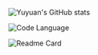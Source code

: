 ![Yuyuan's GitHub stats](https://github-readme-stats.vercel.app/api?username=taro0520&show_icons=true&theme=dark&count_private=true)

![Code Language](https://github-readme-stats.vercel.app/api/top-langs/?username=taro0520&layout=compact)

![Readme Card](https://github-readme-stats.vercel.app/api/pin/?username=taro0520&repo=TSP_ACO)
